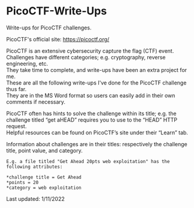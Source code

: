 # PicoCTF-Write-Ups
Write-ups for PicoCTF challenges.

PicoCTF's official site: https://picoctf.org/

PicoCTF is an extensive cybersecurity capture the flag (CTF) event.  
Challenges have different categories; e.g. cryptography, reverse engineering, etc.  
They take time to complete, and write-ups have been an extra project for me.  
These are all the following write-ups I've done for the PicoCTF challenge thus far.  
They are in the MS Word format so users can easily add in their own comments if necessary.  

PicoCTF often has hints to solve the challenge within its title; e.g. the challenge titled “get aHEAD” requires you to use to the “HEAD” HTTP request.  
Helpful resources can be found on PicoCTF’s site under their “Learn” tab.

Information about challenges are in their titles: respectively the challenge title, point value, and category.
>
>  
	E.g. a file titled "Get Ahead 20pts web exploitation" has the following attributes:
	
	*challenge title = Get Ahead
	*points = 20
	*category = web exploitation

Last updated: 1/11/2022

